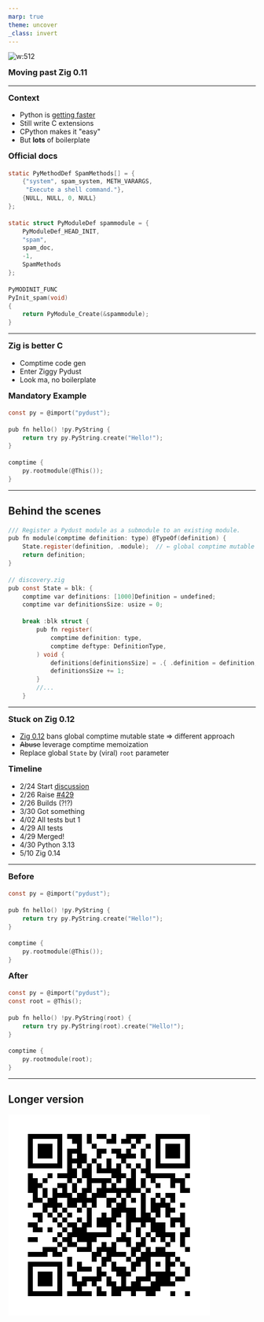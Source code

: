 ```yaml
---
marp: true
theme: uncover
_class: invert
---
```


![w:512](https://pydust.fulcrum.so/assets/ziggy-pydust.png)
### Moving past Zig 0.11

---
<style scoped>
section { columns: 2; display: block; }
h3 { break-before: column; margin-top: 0; }
</style>

### Context
- Python is [getting faster](https://github.com/markshannon/faster-cpython)
- Still write C extensions
- CPython makes it "easy"
- But **lots** of boilerplate

### Official docs
```c
static PyMethodDef SpamMethods[] = {
    {"system", spam_system, METH_VARARGS,
     "Execute a shell command."},
    {NULL, NULL, 0, NULL} 
};

static struct PyModuleDef spammodule = {
    PyModuleDef_HEAD_INIT,
    "spam",
    spam_doc,
    -1,
    SpamMethods
};

PyMODINIT_FUNC
PyInit_spam(void)
{
    return PyModule_Create(&spammodule);
}
```

---
<style scoped>
section { columns: 2; display: block; }
h3 { break-before: column; margin-top: 0; }
</style>

### Zig is better C
- Comptime code gen
- Enter Ziggy Pydust
- Look ma, no boilerplate

### Mandatory Example
```c
const py = @import("pydust");

pub fn hello() !py.PyString {
    return try py.PyString.create("Hello!");
}

comptime {
    py.rootmodule(@This());
}
```

---

## Behind the scenes

```c
/// Register a Pydust module as a submodule to an existing module.
pub fn module(comptime definition: type) @TypeOf(definition) {
    State.register(definition, .module);  // ← global comptime mutable state!
    return definition;
}

// discovery.zig
pub const State = blk: {
    comptime var definitions: [1000]Definition = undefined;
    comptime var definitionsSize: usize = 0;

    break :blk struct {
        pub fn register(
            comptime definition: type,
            comptime deftype: DefinitionType,
        ) void {
            definitions[definitionsSize] = .{ .definition = definition, .type = deftype };
            definitionsSize += 1;
        }
        //...
    }
```
---
<style scoped>
section { columns: 2; display: block; }
h3 { break-before: column; margin-top: 0; }
</style>

### Stuck on Zig 0.12
- [Zig 0.12](https://github.com/ziglang/zig/pull/19414) bans
global comptime mutable state ⇒ different approach
- ~~Abuse~~ leverage comptime memoization
- Replace global `State` by (viral) `root` parameter

### Timeline
* 2/24 Start [discussion](https://github.com/spiraldb/ziggy-pydust/discussions/428)
* 2/26 Raise [#429](https://github.com/spiraldb/ziggy-pydust/pull/429)
* 2/26 Builds (?!?)
* 3/30 Got something
* 4/02 All tests but 1
* 4/29 All tests
* 4/29 Merged!
* 4/30 Python 3.13
* 5/10 Zig 0.14

---

<style scoped>
section { columns: 2; display: block; }
h3 { break-before: column; margin-top: 0; }
</style>

### Before
```c
const py = @import("pydust");

pub fn hello() !py.PyString {
    return try py.PyString.create("Hello!");
}

comptime {
    py.rootmodule(@This());
}
```

### After 
```c
const py = @import("pydust");
const root = @This();

pub fn hello() !py.PyString(root) {
    return try py.PyString(root).create("Hello!");
}

comptime {
    py.rootmodule(root);
}
```

---
## Longer version
![w:512](./pydust.png)
